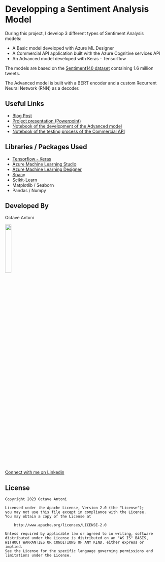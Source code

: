 # Developping a Sentiment Analysis Model

During this project, I develop 3 different types of Sentiment Analysis models: 

- A Basic model developed with Azure ML Designer
- A Commercial API application built with the Azure Cognitive services API
- An Advanced model developed with Keras - Tensorflow

The models are based on the [Sentiment140 dataset](https://www.kaggle.com/datasets/kazanova/sentiment140)
containing 1.6 million tweets.

The Advanced model is built with a BERT encoder and a custom Recurrent Neural Network (RNN) as a decoder.

## Useful Links

* [Blog Post](Blog/Blog_Post.md)
* [Project presentation (Powerpoint)](Project_Presentation.pptx)
* [Notebook of the development of the Advanced model](Commercial_API_notebook)
* [Notebook of the testing process of the Commercial API](Commercial_API_notebook.ipynb)

<!-- 
## Screenshots -->

## Libraries / Packages Used

* [Tensorflow - Keras](https://www.tensorflow.org/)
* [Azure Machine Learning Studio](https://azure.microsoft.com/en-us/products/machine-learning/)
* [Azure Machine Learning Designer](https://azure.microsoft.com/en-us/products/machine-learning/designer/)
* [Spacy](https://spacy.io/)
* [Scikit-Learn](https://scikit-learn.org/)
* Matplotlib / Seaborn
* Pandas / Numpy 

## Developed By

Octave Antoni

<img src="https://avatars.githubusercontent.com/u/841669?v=4" width="20%">

[Connect with me on Linkedin](https://www.linkedin.com/in/octave-antoni/)

## License

    Copyright 2023 Octave Antoni

    Licensed under the Apache License, Version 2.0 (the "License");
    you may not use this file except in compliance with the License.
    You may obtain a copy of the License at

        http://www.apache.org/licenses/LICENSE-2.0

    Unless required by applicable law or agreed to in writing, software
    distributed under the License is distributed on an "AS IS" BASIS,
    WITHOUT WARRANTIES OR CONDITIONS OF ANY KIND, either express or implied.
    See the License for the specific language governing permissions and
    limitations under the License.